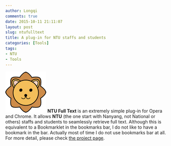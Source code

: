 ```yaml
---
author: Longqi
comments: true
date: 2015-10-11 21:11:07
layout: post
slug: ntufulltext
title: A plug-in for NTU staffs and students
categories: [Tools]
tags:
- NTU
- Tools
---
```

![](https://github.com/NDT-Lab/NTUFullText/raw/master/icon_128.png)
**NTU Full Text** is an extremely simple plug-in for Opera and Chrome. It allows **NTU** (the one start with Nanyang, not National or others) staffs and students to seamlessly retrieve full text. Although this is equivalent to a Bookmarklet in the bookmarks bar, I do not like to have a bookmark in the bar. Actually most of time I do not use bookmarks bar at all. For more detail, please check [the project page](https://github.com/NDT-Lab/NTUFullText). 
